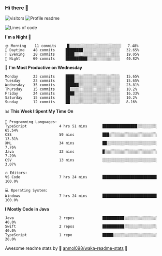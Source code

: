 ### Hi there 👋  
![visitors](https://visitor-badge.laobi.icu/badge?page_id=leverglowh) ![Profile readme](https://github.com/leverglowh/leverglowh/workflows/Profile%20readme/badge.svg?branch=master)

<!--START_SECTION:waka-->
![Lines of code](https://img.shields.io/badge/From%20Hello%20World%20I%27ve%20Written-748176%20lines%20of%20code-blue)

**I'm a Night 🦉** 

```text
🌞 Morning    11 commits     █░░░░░░░░░░░░░░░░░░░░░░░░   7.48% 
🌆 Daytime    48 commits     ████████░░░░░░░░░░░░░░░░░   32.65% 
🌃 Evening    28 commits     ████░░░░░░░░░░░░░░░░░░░░░   19.05% 
🌙 Night      60 commits     ██████████░░░░░░░░░░░░░░░   40.82%

```
📅 **I'm Most Productive on Wednesday** 

```text
Monday       23 commits     ████░░░░░░░░░░░░░░░░░░░░░   15.65% 
Tuesday      23 commits     ████░░░░░░░░░░░░░░░░░░░░░   15.65% 
Wednesday    35 commits     ██████░░░░░░░░░░░░░░░░░░░   23.81% 
Thursday     15 commits     ██░░░░░░░░░░░░░░░░░░░░░░░   10.2% 
Friday       24 commits     ████░░░░░░░░░░░░░░░░░░░░░   16.33% 
Saturday     15 commits     ██░░░░░░░░░░░░░░░░░░░░░░░   10.2% 
Sunday       12 commits     ██░░░░░░░░░░░░░░░░░░░░░░░   8.16%

```


📊 **This Week I Spent My Time On** 

```text
💬 Programming Languages: 
TypeScript               4 hrs 51 mins       ████████████████░░░░░░░░░   65.54% 
CSS                      59 mins             ███░░░░░░░░░░░░░░░░░░░░░░   13.31% 
XML                      34 mins             ██░░░░░░░░░░░░░░░░░░░░░░░   7.76% 
Java                     32 mins             █░░░░░░░░░░░░░░░░░░░░░░░░   7.29% 
CSV                      13 mins             ░░░░░░░░░░░░░░░░░░░░░░░░░   3.07%

🔥 Editors: 
VS Code                  7 hrs 24 mins       █████████████████████████   100.0%

💻 Operating System: 
Windows                  7 hrs 24 mins       █████████████████████████   100.0%

```

**I Mostly Code in Java** 

```text
Java                     2 repos             ██████████░░░░░░░░░░░░░░░   40.0% 
Swift                    2 repos             ██████████░░░░░░░░░░░░░░░   40.0% 
TypeScript               1 repo              █████░░░░░░░░░░░░░░░░░░░░   20.0%

```



<!--END_SECTION:waka-->


Awesome readme stats by :star2: [anmol098/waka-readme-stats](https://github.com/anmol098/waka-readme-stats) :star2:
